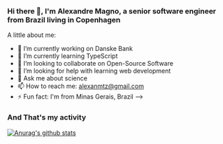 ### Hi there 👋, I'm Alexandre Magno, a senior software engineer from Brazil living in Copenhagen 

A little about me:

- 🔭 I’m currently working on Danske Bank
- 🌱 I’m currently learning TypeScript
- 👯 I’m looking to collaborate on Open-Source Software
- 🤔 I’m looking for help with learning web development
- 💬 Ask me about science
- 📫 How to reach me: alexanmtz@gmail.com
- ⚡ Fun fact: I'm from Minas Gerais, Brazil
-->

### And That's my activity

[![Anurag's github stats](https://github-readme-stats.vercel.app/api?username=alexanmtz)](https://github.com/anuraghazra/github-readme-stats)
